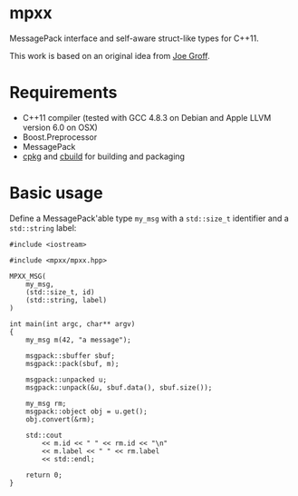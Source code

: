 mpxx
====

MessagePack interface and self-aware struct-like types for C++11.

This work is based on an original idea from [Joe Groff](http://duriansoftware.com/joe/Self-aware-struct-like-types-in-C++11.html).

Requirements
============

- C++11 compiler (tested with GCC 4.8.3 on Debian and Apple LLVM version 6.0 on OSX)
- Boost.Preprocessor
- MessagePack
- [cpkg](https://github.com/chybz/cpkg.git) and [cbuild](https://github.com/chybz/cbuild.git) for building and packaging

Basic usage
===========

Define a MessagePack'able type `my_msg` with a `std::size_t` identifier and a
`std::string` label:

    #include <iostream>

    #include <mpxx/mpxx.hpp>

    MPXX_MSG(
        my_msg,
        (std::size_t, id)
        (std::string, label)
    )

    int main(int argc, char** argv)
    {
        my_msg m(42, "a message");

        msgpack::sbuffer sbuf;
        msgpack::pack(sbuf, m);

        msgpack::unpacked u;
        msgpack::unpack(&u, sbuf.data(), sbuf.size());

        my_msg rm;
        msgpack::object obj = u.get();
        obj.convert(&rm);

        std::cout
            << m.id << " " << rm.id << "\n"
            << m.label << " " << rm.label
            << std::endl;

        return 0;
    }
